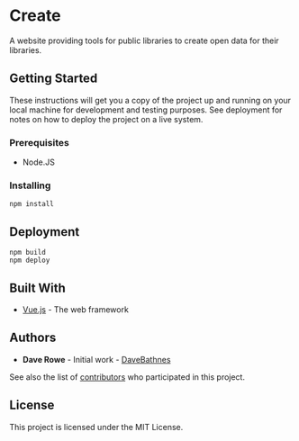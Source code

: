 # Create

A website providing tools for public libraries to create open data for their libraries.

## Getting Started

These instructions will get you a copy of the project up and running on your local machine for development and testing purposes. See deployment for notes on how to deploy the project on a live system.

### Prerequisites

- Node.JS

### Installing

```console
npm install
```

## Deployment

```console
npm build
npm deploy
```

## Built With

- [Vue.js](https://vuejs.org/) - The web framework


## Authors

- **Dave Rowe** - Initial work - [DaveBathnes](https://github.com/DaveBathnes)

See also the list of [contributors](https://github.com/librarieshacked/create-librarydata/contributors) who participated in this project.

## License

This project is licensed under the MIT License.
